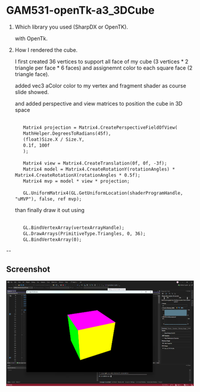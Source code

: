 # GAM531-openTk-a3_3DCube

1. Which library you used (SharpDX or OpenTK).
   
   with OpenTk.
   
   
2. How I rendered the cube.

   
   I first created 36 vertices to support all face of my cube (3 vertices * 2 triangle per face * 6 faces) and assignemnt color to each square face (2 triangle face).

   added vec3 aColor color to my vertex and fragment shader as course slide showed.

   and added perspective and view matrices to position the cube in 3D space
   
   ```
   
      Matrix4 projection = Matrix4.CreatePerspectiveFieldOfView(
      MathHelper.DegreesToRadians(45f),
      (float)Size.X / Size.Y,
      0.1f, 100f
      );

      Matrix4 view = Matrix4.CreateTranslation(0f, 0f, -3f);
      Matrix4 model = Matrix4.CreateRotationY(rotationAngles) * Matrix4.CreateRotationX(rotationAngles * 0.5f);
      Matrix4 mvp = model * view * projection;

      GL.UniformMatrix4(GL.GetUniformLocation(shaderProgramHandle, "uMVP"), false, ref mvp);
   
   ```



     than finally draw it out using

   ```

      GL.BindVertexArray(vertexArrayHandle);
      GL.DrawArrays(PrimitiveType.Triangles, 0, 36);
      GL.BindVertexArray(0);

   ```

   
--
## Screenshot

![Running Program](./Screenshot%202025-09-23%20174852.png)
